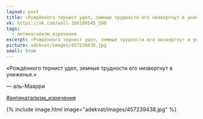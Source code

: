 ```yaml
---
layout: post
title: «Рождённого тернист удел, земные трудности его низвергнут в униженье»
vk: https://vk.com/wall-166188545_590
tags:
  - антинатализм_изречения
excerpt: «Рождённого тернист удел, земные трудности его низвергнут в униженье.» — аль-Маарри
picture: adekvat/images/457239438.jpg
small: true
---
```

«Рождённого тернист удел, земные трудности его низвергнут в униженье.»

— аль-Маарри

[#антинатализм_изречения](poisk.html#антинатализм_изречения)

{% include image.html image="adekvat/images/457239438.jpg" %}